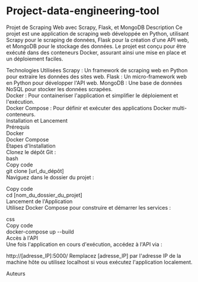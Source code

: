 # Project-data-engineering-tool 
Projet de Scraping Web avec Scrapy, Flask, et MongoDB 
Description 
Ce projet est une application de scraping web développée en Python, utilisant Scrapy pour le scraping de données, Flask pour la création d'une API web, et MongoDB pour le stockage des données. Le projet est conçu pour être exécuté dans des conteneurs Docker, assurant ainsi une mise en place et un déploiement faciles. 

Technologies Utilisées 
Scrapy : Un framework de scraping web en Python pour extraire les données des sites web. 
Flask : Un micro-framework web en Python pour développer l'API web. 
MongoDB : Une base de données NoSQL pour stocker les données scrapées.  
Docker : Pour containeriser l'application et simplifier le déploiement et l'exécution.  
Docker Compose : Pour définir et exécuter des applications Docker multi-conteneurs.  
Installation et Lancement  
Prérequis  
Docker  
Docker Compose  
Étapes d'Installation  
Clonez le dépôt Git :  
bash  
Copy code  
git clone [url_du_dépôt]  
Naviguez dans le dossier du projet :  

Copy code  
cd [nom_du_dossier_du_projet]  
Lancement de l'Application  
Utilisez Docker Compose pour construire et démarrer les services :  

css  
Copy code  
docker-compose up --build  
Accès à l'API  
Une fois l'application en cours d'exécution, accédez à l'API via :  
  


http://[adresse_IP]:5000/
Remplacez [adresse_IP] par l'adresse IP de la machine hôte ou utilisez localhost si vous exécutez l'application localement.

Auteurs
